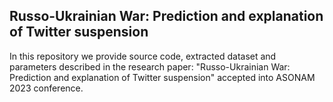 ## Russo-Ukrainian War: Prediction and explanation of Twitter suspension

In this repository we provide source code, extracted dataset and parameters described in the research paper: "Russo-Ukrainian War: Prediction and explanation of
Twitter suspension" accepted into ASONAM 2023 conference.

